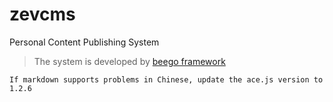 # zevcms

Personal Content Publishing System

> The system is developed by [beego framework](https://beego.me)

`If markdown supports problems in Chinese, update the ace.js version to 1.2.6`
